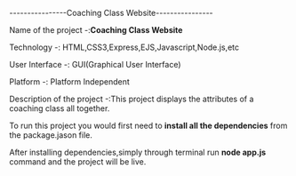 ----------------Coaching Class Website----------------

Name of the project -:**Coaching Class Website**

Technology -: HTML,CSS3,Express,EJS,Javascript,Node.js,etc

User Interface -: GUI(Graphical User Interface)

Platform -: Platform Independent

Description of the project -:This project displays the attributes of a coaching class all together.

To run this project you would first need to **install all the dependencies** from the package.jason file.

After installing dependencies,simply through terminal run **node app.js** command and the project will be live.
